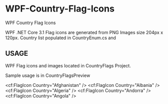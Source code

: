 # WPF-Country-Flag-Icons
WPF Country Flag Icons 

WPF .NET Core 3.1
Flag icons are generated from PNG Images size 204px x 120px. 
Country list populated in CountryEnum.cs and 


## USAGE
WPF Flag icons and images located in CountryFlags Project.

Sample usage is in CountryFlagsPreview 

<cf:FlagIcon Country="Afghanistan"  />
<cf:FlagIcon Country="Albania"  />
<cf:FlagIcon Country="Algeria"  />
<cf:FlagIcon Country="Andorra"  />
<cf:FlagIcon Country="Angola"  />


